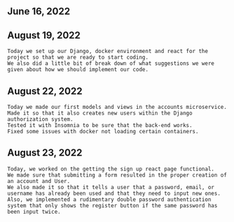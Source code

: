 ## June 16, 2022

## August 19, 2022
    Today we set up our Django, docker environment and react for the project so that we are ready to start coding. 
    We also did a little bit of break down of what suggestions we were given about how we should implement our code.
## August 22, 2022
    Today we made our first models and views in the accounts microservice.
    Made it so that it also creates new users within the Django authorization system.
    Tested it with Insomnia to be sure that the back-end works.
    Fixed some issues with docker not loading certain containers.

## August 23, 2022
    Today, we worked on the getting the sign up react page functional.
    We made sure that submitting a form resulted in the proper creation of an account and User.
    We also made it so that it tells a user that a password, email, or username has already been used and that they need to input new ones.
    Also, we implemented a rudimentary double password authentication system that only shows the register button if the same password has been input twice.